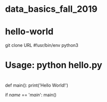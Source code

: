 # data_basics_fall_2019
# hello-world
git clone URL
#!usr/bin/env python3
#
# Usage: python hello.py
#

def main():
  print('Hello World!')
  
if _name_ == '_main_':
   main()
 
